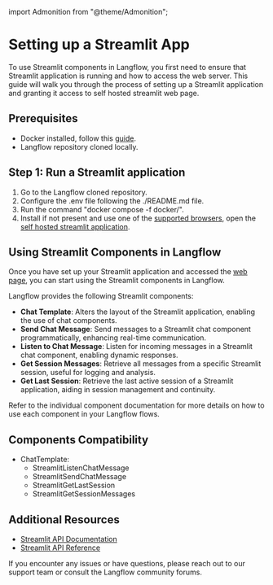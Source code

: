 import Admonition from "@theme/Admonition";

# Setting up a Streamlit App

To use Streamlit components in Langflow, you first need to ensure that Streamlit application is running and how to access the web server. This guide will walk you through the process of setting up a Streamlit application and granting it access to self hosted streamlit web page.

## Prerequisites

- Docker installed, follow this [guide](https://docs.docker.com/engine/install/).
- Langflow repository cloned locally.

## Step 1: Run a Streamlit application

1. Go to the Langflow cloned repository.
2. Configure the .env file following the ./README.md file.
3. Run the command "docker compose -f docker/".
4. Install if not present and use one of the [supported browsers](https://docs.streamlit.io/knowledge-base/using-streamlit/supported-browsers), open the [self hosted streamlit application](https://localhost:5001/).

## Using Streamlit Components in Langflow

Once you have set up your Streamlit application and accessed the [web page](https://localhost:5001/), you can start using the Streamlit components in Langflow.

Langflow provides the following Streamlit components:

- **Chat Template**: Alters the layout of the Streamlit application, enabling the use of chat components.
- **Send Chat Message**: Send messages to a Streamlit chat component programmatically, enhancing real-time communication.
- **Listen to Chat Message**: Listen for incoming messages in a Streamlit chat component, enabling dynamic responses.
- **Get Session Messages**: Retrieve all messages from a specific Streamlit session, useful for logging and analysis.
- **Get Last Session**: Retrieve the last active session of a Streamlit application, aiding in session management and continuity.

Refer to the individual component documentation for more details on how to use each component in your Langflow flows.

## Components Compatibility
- ChatTemplate:
  - StreamlitListenChatMessage
  - StreamlitSendChatMessage
  - StreamlitGetLastSession
  - StreamlitGetSessionMessages


## Additional Resources

- [Streamlit API Documentation](https://docs.streamlit.io/get-started)
- [Streamlit API Reference](https://docs.streamlit.io/develop/api-reference)


If you encounter any issues or have questions, please reach out to our support team or consult the Langflow community forums.

